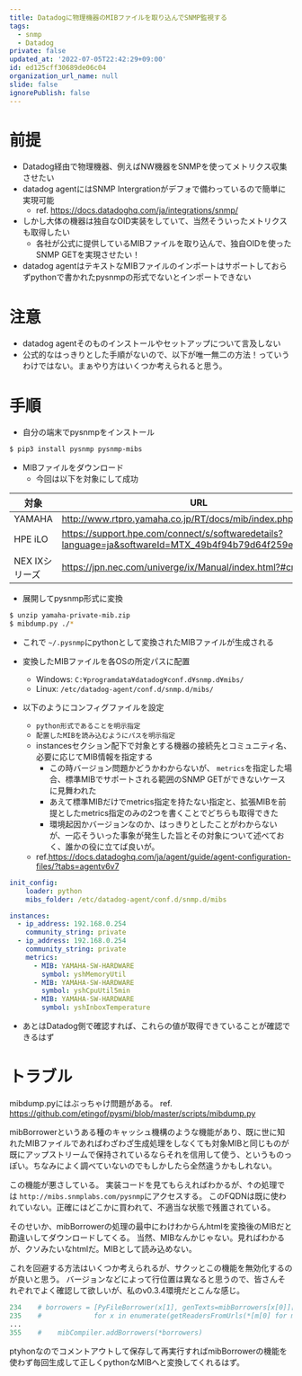 ```yaml
---
title: Datadogに物理機器のMIBファイルを取り込んでSNMP監視する
tags:
  - snmp
  - Datadog
private: false
updated_at: '2022-07-05T22:42:29+09:00'
id: ed125cff30689de06c04
organization_url_name: null
slide: false
ignorePublish: false
---
```

# 前提

* Datadog経由で物理機器、例えばNW機器をSNMPを使ってメトリクス収集させたい
* datadog agentにはSNMP Intergrationがデフォで備わっているので簡単に実現可能
    * ref. https://docs.datadoghq.com/ja/integrations/snmp/
* しかし大体の機器は独自なOID実装をしていて、当然そういったメトリクスも取得したい
    * 各社が公式に提供しているMIBファイルを取り込んで、独自OIDを使ったSNMP GETを実現させたい！
* datadog agentはテキストなMIBファイルのインポートはサポートしておらずpythonで書かれたpysnmpの形式でないとインポートできない

# 注意

* datadog agentそのものインストールやセットアップについて言及しない
* 公式的なはっきりとした手順がないので、以下が唯一無二の方法！っていうわけではない。まぁやり方はいくつか考えられると思う。

# 手順

* 自分の端末でpysnmpをインストール

```bash
$ pip3 install pysnmp pysnmp-mibs
```

* MIBファイルをダウンロード
    * 今回は以下を対象にして成功

|対象|URL|
|-|-|
|YAMAHA|http://www.rtpro.yamaha.co.jp/RT/docs/mib/index.php|
|HPE iLO|https://support.hpe.com/connect/s/softwaredetails?language=ja&softwareId=MTX_49b4f94b79d64f259eaa527f18|
|NEX IXシリーズ|https://jpn.nec.com/univerge/ix/Manual/index.html?#crm|

* 展開してpysnmp形式に変換

```bash
$ unzip yamaha-private-mib.zip
$ mibdump.py ./*
```

* これで `~/.pysnmp`にpythonとして変換されたMIBファイルが生成される

* 変換したMIBファイルを各OSの所定パスに配置
    * Windows: `C:¥programdata¥datadog¥conf.d¥snmp.d¥mibs/`
    * Linux: `/etc/datadog-agent/conf.d/snmp.d/mibs/`
* 以下のようにコンフィグファイルを設定
  * `python形式であることを明示指定`
  * `配置したMIBを読み込むようにパスを明示指定`
  * instancesセクション配下で対象とする機器の接続先とコミュニティ名、必要に応じてMIB情報を指定する
    * この時バージョン問題かどうかわからないが、 `metrics`を指定した場合、標準MIBでサポートされる範囲のSNMP GETができないケースに見舞われた
    * あえて標準MIBだけでmetrics指定を持たない指定と、拡張MIBを前提としたmetrics指定のみの2つを書くことでどちらも取得できた
    * 環境起因かバージョンなのか、はっきりとしたことがわからないが、一応そういった事象が発生した旨とその対象について述べておく、誰かの役に立てば良いが。
  * ref.https://docs.datadoghq.com/ja/agent/guide/agent-configuration-files/?tabs=agentv6v7

```/etc/datadog-agent/conf.d/snmp.d/conf.yaml
init_config:
    loader: python
    mibs_folder: /etc/datadog-agent/conf.d/snmp.d/mibs

instances:
  - ip_address: 192.168.0.254
    community_string: private
  - ip_address: 192.168.0.254
    community_string: private
    metrics:
      - MIB: YAMAHA-SW-HARDWARE
        symbol: yshMemoryUtil
      - MIB: YAMAHA-SW-HARDWARE
        symbol: yshCpuUtil5min
      - MIB: YAMAHA-SW-HARDWARE
        symbol: yshInboxTemperature
```

* あとはDatadog側で確認すれば、これらの値が取得できていることが確認できるはず

# トラブル

mibdump.pyにはぶっちゃけ問題がある。
ref. https://github.com/etingof/pysmi/blob/master/scripts/mibdump.py

mibBorrowerというある種のキャッシュ機構のような機能があり、既に世に知れたMIBファイルであればわざわざ生成処理をしなくても対象MIBと同じものが既にアップストリームで保持されているならそれを信用して使う、というものっぽい。ちなみによく調べていないのでもしかしたら全然違うかもしれない。

この機能が悪さしている。
実装コードを見てもらえればわかるが、↑の処理では `http://mibs.snmplabs.com/pysnmp`にアクセスする。
このFQDNは既に使われていない。正確にはどこかに買われて、不適当な状態で残置されている。

そのせいか、mibBorrowerの処理の最中にわけわからんhtmlを変換後のMIBだと勘違いしてダウンロードしてくる。
当然、MIBなんかじゃない。見ればわかるが、クソみたいなhtmlだ。MIBとして読み込めない。

これを回避する方法はいくつか考えられるが、サクッとこの機能を無効化するのが良いと思う。
バージョンなどによって行位置は異なると思うので、皆さんそれぞれでよく確認して欲しいが、私のv0.3.4環境だとこんな感じ。

```/opt/homebrew/bin/mibdump.py
234    # borrowers = [PyFileBorrower(x[1], genTexts=mibBorrowers[x[0]][1])
235    #             for x in enumerate(getReadersFromUrls(*[m[0] for m in mibBorrowers], **dict(lowcaseMatching=False)))]
...
355    #    mibCompiler.addBorrowers(*borrowers)
```

ptyhonなのでコメントアウトして保存して再実行すればmibBorrowerの機能を使わず毎回生成して正しくpythonなMIBへと変換してくれるはず。
